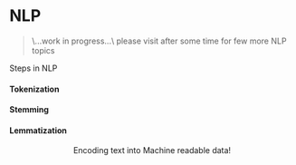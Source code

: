 # NLP
> \\...work in progress...\\ please visit after some time for few more NLP topics

Steps in NLP

#### Tokenization
#### Stemming
#### Lemmatization

<p align="center">
    Encoding  text into Machine readable data!
</p>

